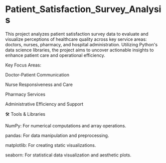 # Patient_Satisfaction_Survey_Analysis
This project analyzes patient satisfaction survey data to evaluate and visualize perceptions of healthcare quality across key service areas: doctors, nurses, pharmacy, and hospital administration. Utilizing Python's data science libraries, the project aims to uncover actionable insights to enhance patient care and operational efficiency.

Key Focus Areas:

Doctor-Patient Communication

Nurse Responsiveness and Care

Pharmacy Services

Administrative Efficiency and Support

🛠️ Tools & Libraries

NumPy: For numerical computations and array operations.

pandas: For data manipulation and preprocessing.

matplotlib: For creating static visualizations.

seaborn: For statistical data visualization and aesthetic plots.
